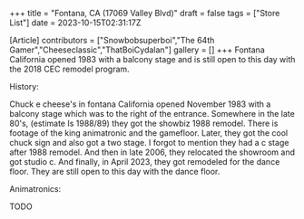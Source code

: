 +++
title = "Fontana, CA (17069 Valley Blvd)"
draft = false
tags = ["Store List"]
date = 2023-10-15T02:31:17Z

[Article]
contributors = ["Snowbobsuperboi","The 64th Gamer","Cheeseclassic","ThatBoiCydalan"]
gallery = []
+++
Fontana California opened 1983 with a balcony stage and is still open to this day with the 2018 CEC remodel program.




History:

Chuck e cheese's in fontana California opened November 1983 with a balcony stage which was to the right of the entrance. Somewhere in the late 80's, (estimate Is 1988/89) they got the showbiz 1988 remodel. There is footage of the king animatronic and the gamefloor. Later, they got the cool chuck sign and also got a two stage. I forgot to mention they had a c stage after 1988 remodel. And then in late 2006, they relocated the showroom and got studio c. And finally, in April 2023, they got remodeled for the dance floor. They are still open to this day with the dance floor.



Animatronics:


TODO